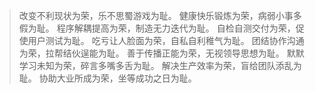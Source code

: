 > 改变不利现状为荣，乐不思蜀游戏为耻。
> 健康快乐锻炼为荣，病弱小事多假为耻。
> 程序解耦提高为荣，制造无力迭代为耻。
> 自检自测交付为荣，促使用户测试为耻。
> 吃亏让人脸面为荣，自私自利稚气为耻。
> 团结协作沟通为荣，拉帮结伙逞能为耻。
> 善于传播正能为荣，无视领导思想为耻。
> 默默学习未知为荣，碎言多嘴多舌为耻。
> 解决生产效率为荣，盲给团队添乱为耻。
> 协助大业所成为荣，坐等成功之日为耻。
